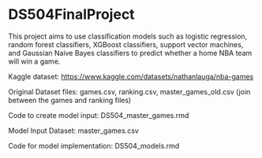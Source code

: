 # DS504FinalProject

This project aims to use classification models such as logistic regression, random forest classifiers, XGBoost classifiers, support vector machines, and Gaussian Naive Bayes classifiers to predict whether a home NBA team will win a game. 

Kaggle dataset: https://www.kaggle.com/datasets/nathanlauga/nba-games

Original Dataset files: games.csv, ranking.csv, master_games_old.csv (join between the games and ranking files)

Code to create model input: DS504_master_games.rmd

Model Input Dataset: master_games.csv

Code for model implementation: DS504_models.rmd
